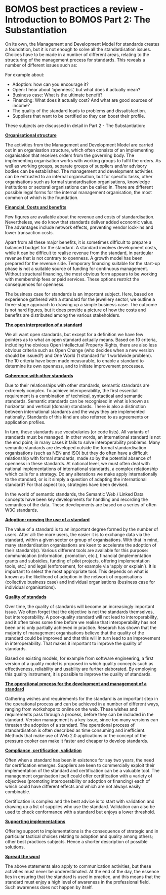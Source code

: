 # BOMOS best practices a review - Introduction to BOMOS Part 2: The Substantiation

On its own, the Management and Development Model for standards creates a foundation, but it is not enough to solve all the standardisation issues. Choices have to be made in a number of different areas, relating to the structuring of the management process for standards. This reveals a number of different issues such as:

For example about:

* Adoption: how can you encourage it?
* Open: I hear about ‘openness’, but what does it actually mean?
* Business case: What is the ultimate benefit?
* Financing: What does it actually cost? And what are good sources of income?  
* The quality of the standard leads to problems and dissatisfaction.
* Suppliers that want to be certified so they can boost their profile.

These subjects are discussed in detail in Part 2 - The Substantiation:

**[Organisational structure](https://logius-standaarden.github.io/BOMOS-Verdieping/en/index.html#de-ontwikkel-en-beheerorganisatie-activiteit-governance)**

The activities from the Management and Development Model are carried out in an organisation structure, which often consists of an implementing organisation that receives orders from the governing body. The implementing organisation works with working groups to fulfil the orders. As well as working groups, separate groups of suppliers and/or advisory bodies can be established. The management and development activities can be entrusted to an internal organisation, but for specific tasks, other organisations such as formal standardisation organisations, knowledge institutions or sectoral organisations can be called in. There are different possible legal forms for the internal management organisation, the most common of which is the foundation.

**[Financial: Costs and benefits](https://logius-standaarden.github.io/BOMOS-Verdieping/en/index.html#de-kosten-en-de-opbrengsten-activiteit-financien)**

Few figures are available about the revenue and costs of standardisation. Nevertheless, we do know that standards deliver added economic value. The advantages include network effects, preventing vendor lock-ins and lower transaction costs.

Apart from all these major benefits, it is sometimes difficult to prepare a balanced budget for the standard. A standard involves development costs, while it can be difficult to realise revenue from the standard, in particular revenue that is not contrary to openness. A growth model has been prepared for the revenue side. Temporary financing suitable for the start-up phase is not a suitable source of funding for continuous management. Without structural financing, the most obvious form appears to be working with membership fees or paid services. These options restrict the consequences for openness.

The business case for standards is an important subject. Here, based on experience gathered with a standard for the jewellery sector, we outline a three-stage approach to drawing up a simple business case. The outcome is not hard figures, but it does provide a picture of how the costs and benefits are distributed among the various stakeholders.

**[The open interpreation of a standard](https://logius-standaarden.github.io/BOMOS-Verdieping/en/index.html#de-open-invulling-van-een-standaard-activiteit-community)**

We all want open standards, but except for a definition we have few pointers as to what an open standard actually means. Based on 10 criteria, including the obvious Open Intellectual Property Rights, there are also less obvious criteria such as Open Change (who decides when a new version should be issued?) and One World (1 standard for 1 worldwide problem). The 10 criteria have been made measurable, to enable a standard to determine its own openness, and to initiate improvement processes.

 **[Coherence with other standards](https://logius-standaarden.github.io/BOMOS-Verdieping/en/index.html#samenhang-met-andere-standaarden-activiteit-architectuur)**

Due to their relationships with other standards, semantic standards are extremely complex. To achieve interoperability, the first essential requirement is a combination of technical, syntactical and semantic standards. Semantic standards can be recognised in what is known as horizontal and vertical (domain) standards. There is also a distinction between international standards and the ways they are implemented nationally. Standards of this kind are also referred to as agreements or application profiles.

In turn, these standards use vocabularies (or code lists). All variants of standards must be managed. In other words, an international standard is not the end point; in many cases it fails to solve interoperability problems. Many semantic standards are developed outside the formal standardisation organisations (such as NEN and ISO) but they do often have a difficult relationship with formal standards, made so by the potential absence of openness in these standards. At national level, we must often deal with national implementations of international standards, a complex relationship which calls for a strategy. Do any alterations we make apply internationally to the standard, or is it simply a question of adapting the international standard? For that aspect too, strategies have been devised. 

In the world of semantic standards, the Semantic Web / Linked Data concepts have been key developments for handling and recording the semantics of the data. These developments are based on a series of often W3C standards.

**[Adoption: growing the use of a standard](https://logius-standaarden.github.io/BOMOS-Verdieping/en/index.html#stimuleren-van-het-gebruik-van-standaarden-activiteit-adoptie-erkenning)**

The value of a standard is to an important degree formed by the number of users. After all: the more users, the easier it is to exchange data via the standard, within a given sector or group of organisations. With that in mind, many standardisation organisations are keen to accelerate the adoption of their standard(s). Various different tools are available for this purpose: communication (information, promotion, etc.), financial (implementation grants and subsidies, funding of pilot projects, offering implementation tools, etc.) and legal (enforcement, for example via ‘apply or explain’).  It is important to select the most appropriate tool. This depends on what is known as the likelihood of adoption in the network of organisations (collective business case) and individual organisations (business case for individual organisations).

**[Quality of standads](https://logius-standaarden.github.io/BOMOS-Verdieping/en/index.html#kwaliteitsbeleid-en-benchmarking)**

Over time, the quality of standards will become an increasingly important issue. We often forget that the objective is not the standards themselves, but interoperability. A poor-quality standard will not lead to interoperability, and it often takes some time before we realise that interoperability has not been or is only partially achieved in practice. Research has shown that the majority of management organisations believe that the quality of the standard could be improved and that this will in turn lead to an improvement in interoperability. That makes it important to improve the quality of standards.

Based on existing models, for example from software engineering, a first version of a quality model is proposed in which quality concepts such as effectiveness, reliability and usability are further elaborated. By employing this quality instrument, it is possible to improve the quality of standards.

 **[The operational process for the development and management of a standard](https://logius-standaarden.github.io/BOMOS-Verdieping/en/index.html#proces-voor-de-ontwikkeling-en-het-beheer-van-een-standaard-hoofdactiviteit-operationeel)**

Gathering wishes and requirements for the standard is an important step in the operational process and can be achieved in a number of different ways, ranging from workshops to online on the web. These wishes and requirements pass through a process, before they can be included in the standard. Version management is a key issue, since too many versions can threaten the adoption of a standard. The operational process of standardisation is often described as time consuming and inefficient. Methods that make use of Web 2.0 applications or the concept of the pressure cooker can make it faster and cheaper to develop standards.

**[Compliance, certification, validation](https://logius-standaarden.github.io/BOMOS-Verdieping/en/index.html#kwaliteit-van-implementaties_sectie)**

Often when a standard has been in existence for say two years, the need for certification emerges. Suppliers are keen to commercially exploit their implementation of the standard and certification can be a valuable tool. The management organisation itself could offer certification with a variety of objectives (promoting interoperability or adoption or financing) each of which could have different effects and which are not always easily combinable.

Certification is complex and the best advice is to start with validation and drawing up a list of supplies who use the standard. Validation can also be used to check conformance with a standard but enjoys a lower threshold.

**[Supporting implementations](https://logius-standaarden.github.io/BOMOS-Verdieping/en/index.html#implementatie-ondersteuning)**  

Offering support to implementations is the consequence of strategic and in particular tactical choices relating to adoption and quality among others; other best practices subjects.
Hence a shorter description of possible solutions.

**[Spread the word](https://logius-standaarden.github.io/BOMOS-Verdieping/index.html#communicatie-bekendheid-creeren)**  

The above statements also apply to communication activities, but these activities must never be underestimated. At the end of the day, the essence lies in ensuring that the standard is used in practice, and this means that the standard must enjoy a high level of awareness in the professional field. Such awareness does not happen by itself.
